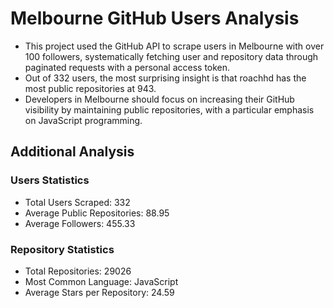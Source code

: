 # Melbourne GitHub Users Analysis

* This project used the GitHub API to scrape users in Melbourne with over 100 followers, systematically fetching user and repository data through paginated requests with a personal access token.
* Out of 332 users, the most surprising insight is that roachhd has the most public repositories at 943.
* Developers in Melbourne should focus on increasing their GitHub visibility by maintaining public repositories, with a particular emphasis on JavaScript programming.

## Additional Analysis

### Users Statistics
- Total Users Scraped: 332
- Average Public Repositories: 88.95
- Average Followers: 455.33

### Repository Statistics
- Total Repositories: 29026
- Most Common Language: JavaScript
- Average Stars per Repository: 24.59
